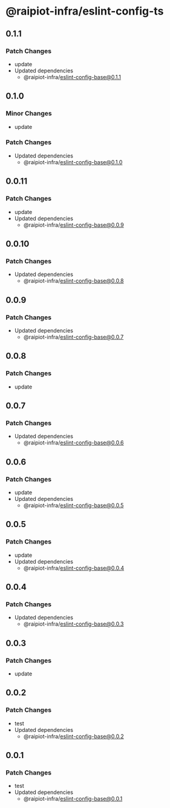 # @raipiot-infra/eslint-config-ts

## 0.1.1

### Patch Changes

- update
- Updated dependencies
  - @raipiot-infra/eslint-config-base@0.1.1

## 0.1.0

### Minor Changes

- update

### Patch Changes

- Updated dependencies
  - @raipiot-infra/eslint-config-base@0.1.0

## 0.0.11

### Patch Changes

- update
- Updated dependencies
  - @raipiot-infra/eslint-config-base@0.0.9

## 0.0.10

### Patch Changes

- Updated dependencies
  - @raipiot-infra/eslint-config-base@0.0.8

## 0.0.9

### Patch Changes

- Updated dependencies
  - @raipiot-infra/eslint-config-base@0.0.7

## 0.0.8

### Patch Changes

- update

## 0.0.7

### Patch Changes

- Updated dependencies
  - @raipiot-infra/eslint-config-base@0.0.6

## 0.0.6

### Patch Changes

- update
- Updated dependencies
  - @raipiot-infra/eslint-config-base@0.0.5

## 0.0.5

### Patch Changes

- update
- Updated dependencies
  - @raipiot-infra/eslint-config-base@0.0.4

## 0.0.4

### Patch Changes

- Updated dependencies
  - @raipiot-infra/eslint-config-base@0.0.3

## 0.0.3

### Patch Changes

- update

## 0.0.2

### Patch Changes

- test
- Updated dependencies
  - @raipiot-infra/eslint-config-base@0.0.2

## 0.0.1

### Patch Changes

- test
- Updated dependencies
  - @raipiot-infra/eslint-config-base@0.0.1
